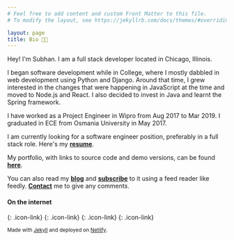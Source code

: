 ```yaml
---
# Feel free to add content and custom Front Matter to this file.
# To modify the layout, see https://jekyllrb.com/docs/themes/#overriding-theme-defaults

layout: page
title: Bio 👨‍💻
---
```

Hey! I'm Subhan. I am a full stack developer located in Chicago, Illinois.

I began software development while in College, where I mostly dabbled in web development using Python and Django. Around that time, I grew interested in the changes that were happening in JavaScript at the time and moved to Node.js and React. I also decided to invest in Java and learnt the Spring framework.

I have worked as a Project Engineer in Wipro from Aug 2017 to Mar 2019. I graduated in ECE from Osmania University in May 2017.

I am currently looking for a software engineer position, preferably in a full stack role. Here's my [**resume**](https://1drv.ms/b/s!ApNv8iIsnc4lkOsj8K8LtjgoyMH2lA).

My portfolio, with links to source code and demo versions, can be found [**here**](/portfolio).

You can also read my [**blog**](/blog) and [**subscribe**](/feed.xml) to it using a feed reader like feedly. [**Contact**](/contact) me to give any comments.

#### On the internet

[<i class="fab fa-github fa-3x"></i>](https://github.com/khansubhan95){: .icon-link}
[<i class="fab fa-linkedin fa-3x"></i>](https://www.linkedin.com/in/khansubhan95){: .icon-link}
[<i class="fab fa-twitter fa-3x"></i>](https://twitter.com/khansubhan95){: .icon-link}
[<i class="fas fa-rss fa-3x"></i>](/feed.xml){: .icon-link}

<small>Made with [Jekyll](https://jekyllrb.com/) and deployed on [Netlify](https://www.netlify.com/).</small>

